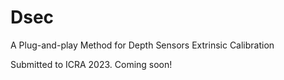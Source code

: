# Dsec
A Plug-and-play Method for Depth Sensors Extrinsic Calibration

Submitted to ICRA 2023.
Coming soon!
